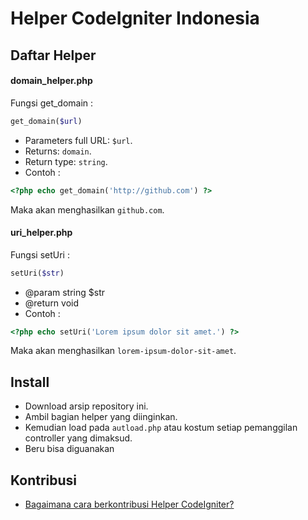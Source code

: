 Helper CodeIgniter Indonesia
==================

## Daftar Helper

#### domain_helper.php
Fungsi get_domain :
``` php
get_domain($url)
```
- Parameters full URL: `$url`.
- Returns: `domain`.
- Return type: `string`.
- Contoh :
``` php 
<?php echo get_domain('http://github.com') ?>
```
Maka akan menghasilkan `github.com`.

#### uri_helper.php
Fungsi setUri :
``` php
setUri($str)
```
- @param string $str
- @return void
- Contoh :
``` php 
<?php echo setUri('Lorem ipsum dolor sit amet.') ?>
```
Maka akan menghasilkan `lorem-ipsum-dolor-sit-amet`.

## Install
- Download arsip repository ini.
- Ambil bagian helper yang diinginkan.
- Kemudian load pada `autload.php` atau kostum setiap pemanggilan controller yang dimaksud.
- Beru bisa diguanakan

## Kontribusi
- [Bagaimana cara berkontribusi Helper CodeIgniter?](blob/master/CONTRIBUTING.md)